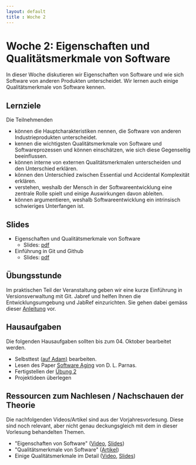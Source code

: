 ```yaml
---
layout: default
title : Woche 2
---
```



# Woche 2: Eigenschaften und Qualitätsmerkmale von Software

In dieser Woche diskutieren wir Eigenschaften von Software und wie sich Software von anderen Produkten unterscheidet. 
Wir lernen auch einige Qualitätsmerkmale von Software kennen. 

## Lernziele 

Die Teilnehmenden
* können die Hauptcharakteristiken nennen, die Software von anderen Industrieprodukten unterscheidet.
* kennen die wichtigsten Qualitätsmerkmale von Software und Softwareprozessen und können einschätzen, wie sich diese Gegenseitig beeinflussen.
* können interne von externen Qualitätsmerkmalen unterscheiden und den Unterschied erklären. 
* können den Unterschied zwischen Essential und Accidental Komplexität erklären.
* verstehen, weshalb der Mensch in der Softwareentwicklung eine zentrale Rolle spielt und einige Auswirkungen davon ableiten.
* können argumentieren, weshalb Softwareentwicklung ein intrinsisch schwieriges Unterfangen ist.



## Slides 

* Eigenschaften und Qualitätsmerkmale von Software 
    * Slides: [pdf](https://adam.unibas.ch/goto_adam_file_1460550_download.html)
* Einführung in Git und Github
    * Slides: [pdf](https://adam.unibas.ch/goto_adam_file_1460551_download.html)


## Übungsstunde

 Im praktischen Teil der Veranstaltung geben wir eine kurze Einführung in Versionsverwaltung mit Git. 
 Jabref und helfen Ihnen die Entwicklungsumgebung und JabRef einzurichten. Sie gehen dabei gemäss dieser [Anleitung](../exercises/first-changes) vor. 


## Hausaufgaben

Die folgenden Hausaufgaben sollten bis zum 04. Oktober bearbeitet werden. 

- Selbsttest ([auf Adam)](https://adam.unibas.ch/goto_adam_tst_1448851.html) bearbeiten.
- Lesen des Paper [Software Aging](https://dl.acm.org/doi/pdf/10.5555/257734.257788) von D. L. Parnas. 
- Fertigstellen der [Übung 2](../exercises/first-changes)
- Projektideen überlegen


## Ressourcen zum Nachlesen / Nachschauen der Theorie

Die nachfolgenden Videos/Artikel sind aus der Vorjahresvorlesung. Diese sind noch relevant, aber nicht genau deckungsgleich mit 
dem in dieser Vorlesung behandelten Themen. 

* "Eigenschaften von Software" ([Video](https://tube.switch.ch/videos/79c515ad), [Slides](./slides/software-nature.html))
* "Qualitätsmerkmale von Software" ([Artikel](./articles/software-qualities-introduction))
* Einige Qualitätsmerkmale im Detail ([Video](https://tube.switch.ch/videos/ad05eed9), [Slides](./slides/software-qualities.html))







